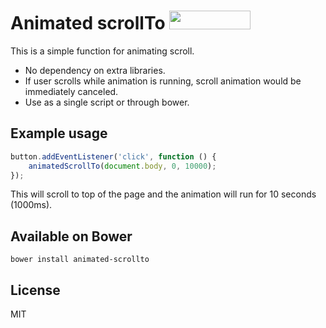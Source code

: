 # Animated scrollTo <a href="http://bower.io/search/?q=animated-scrollto"><img src="//benschwarz.github.io/bower-badges/badge@2x.png" width="130" height="30"></a>

This is a simple function for animating scroll.

- No dependency on extra libraries.
- If user scrolls while animation is running, scroll animation would be immediately canceled.
- Use as a single script or through bower.

## Example usage

```javascript
button.addEventListener('click', function () {
    animatedScrollTo(document.body, 0, 10000);
});
```

This will scroll to top of the page and the animation will run for 10 seconds (1000ms).

## Available on Bower

`bower install animated-scrollto`

## License

MIT
